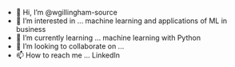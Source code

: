 - 👋 Hi, I’m @wgillingham-source
- 👀 I’m interested in ... machine learning and applications of ML in business
- 🌱 I’m currently learning ... machine learning with Python
- 💞️ I’m looking to collaborate on ... 
- 📫 How to reach me ... LinkedIn

<!---
wgillingham-source/wgillingham-source is a ✨ special ✨ repository because its `README.md` (this file) appears on your GitHub profile.
You can click the Preview link to take a look at your changes.
--->

